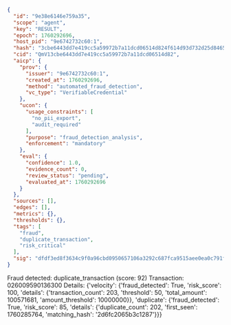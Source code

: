 ```json
{
  "id": "9e38e6146e759a35",
  "scope": "agent",
  "key": "RESULT",
  "epoch": 1760292696,
  "host_pid": "9e6742732c60:1",
  "hash": "3cbe6443dd7e419cc5a59972b7a11dcd06514d824f614d93d732d25d84652b4e",
  "cid": "QmV13cbe6443dd7e419cc5a59972b7a11dcd06514d82",
  "aicp": {
    "prov": {
      "issuer": "9e6742732c60:1",
      "created_at": 1760292696,
      "method": "automated_fraud_detection",
      "vc_type": "VerifiableCredential"
    },
    "ucon": {
      "usage_constraints": [
        "no_pii_export",
        "audit_required"
      ],
      "purpose": "fraud_detection_analysis",
      "enforcement": "mandatory"
    },
    "eval": {
      "confidence": 1.0,
      "evidence_count": 0,
      "review_status": "pending",
      "evaluated_at": 1760292696
    }
  },
  "sources": [],
  "edges": [],
  "metrics": {},
  "thresholds": {},
  "tags": [
    "fraud",
    "duplicate_transaction",
    "risk_critical"
  ],
  "sig": "dfdf3ed8f3634c9f0a96cbd0950657106a3292c687fca9515aee0ea0c791ff35"
}
```

Fraud detected: duplicate_transaction (score: 92)
Transaction: 026009590136300
Details: {'velocity': {'fraud_detected': True, 'risk_score': 100, 'details': {'transaction_count': 203, 'threshold': 50, 'total_amount': 100571681, 'amount_threshold': 10000000}}, 'duplicate': {'fraud_detected': True, 'risk_score': 85, 'details': {'duplicate_count': 202, 'first_seen': 1760285764, 'matching_hash': '2d6fc2065b3c1287'}}}